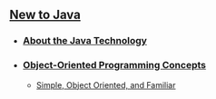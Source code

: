 ## [New to Java](Intro_to_Java/README.md)
- ### [About the Java Technology](Intro_to_Java/Beginning/README.md)
- ### [Object-Oriented Programming Concepts](Intro_to_Java/Design_Goals/README.md)
  - [Simple, Object Oriented, and Familiar](Intro_to_Java/Simple/README.md)
